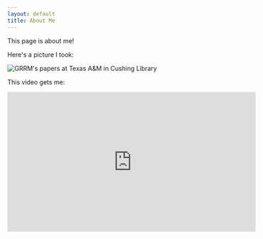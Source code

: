 ```yaml
---
layout: default
title: About Me
---
```


This page is about me!

Here's a picture I took:

![GRRM's papers at Texas A&M in Cushing Library](IMG_4192.png)

This video gets me:

<iframe width="560" height="315" src="https://www.youtube.com/embed/D__6hwqjZAs" frameborder="0" allow="accelerometer; autoplay; encrypted-media; gyroscope; picture-in-picture" allowfullscreen></iframe>
